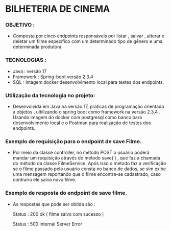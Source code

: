 # BILHETERIA DE CINEMA
### OBJETIVO :

* Composta por cinco endpoints responsáveis por listar ,
  salvar , alterar e deletar um filme específico com um determinado tipo de gênero e uma determinada produtora.

### TECNOLOGIAS :

* Java : versão 17
* Framework : Spring-boot versão 2.3.4
* SQL : Imagem docker desenvolvimento local para testes dos endpoints.

### Utilização da tecnologia no projeto:

* Desenvolvida em Java na versão 17,
  praticas de programação orientada
  a objetos , ultilizando o  spring boot como framework
  na versão 2.3.4 . Usando imagem do docker
  com postgresql como banco para desenvolvimento local
  e o Postman para realização de testes dos endpoints.

### Exemplo de requisição  para o endpoint de save Filme.

* Por meio da classe controller, no método POST o usuário
  poderá mandar um requisição através do método save( ) ,
  que faz a chamada do método da classe FilmeService. Após isso o método
  faz a verificação se o filme passado pelo usuário consta
  no banco de dados, se sim exibe uma mensagem reportando
  que o filme encontra-se cadastrado, caso contrario ele salva
  novo filme.

### Exemplo de resposta do endpoint de save filme.

* As respostas que pode ser obtida são :


  Status : 200 ok ( filme salvo com sucesso )

  Status : 500 internal Server Error 